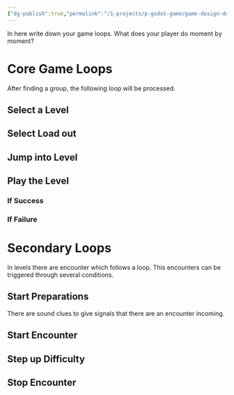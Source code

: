 ```yaml
---
{"dg-publish":true,"permalink":"/1-projects/p-godot-game/game-design-document/core/game-loop/","created":"2024-06-23T19:45:59.742+02:00","updated":"2024-04-14T18:18:36.490+02:00"}
---
```



In here write down your game loops. What does your player do moment by moment?  

# Core Game Loops

After finding a group, the following loop will be processed.  

## Select a Level

## Select Load out

## Jump into Level

## Play the Level

### If Success

### If Failure

# Secondary Loops

In levels there are encounter which follows a loop. This encounters can be triggered through several conditions.  

## Start Preparations

There are sound clues to give signals that there are an encounter incoming.  

## Start Encounter

## Step up Difficulty

## Stop Encounter
